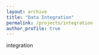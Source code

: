 ```yaml
---
layout: archive
title: "Data Integration"
permalink: /projects/integration
author_profile: true
---
```


integration
